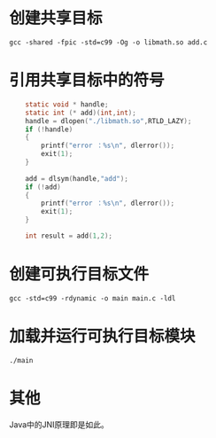 # 创建共享目标

```
gcc -shared -fpic -std=c99 -Og -o libmath.so add.c
```

# 引用共享目标中的符号

```c
    static void * handle;
    static int (* add)(int,int);
    handle = dlopen("./libmath.so",RTLD_LAZY);
    if (!handle)
    {
        printf("error ：%s\n", dlerror());
        exit(1);
    }
    
    add = dlsym(handle,"add");
    if (!add)
    {
        printf("error ：%s\n", dlerror());
        exit(1);
    }

    int result = add(1,2);
```

# 创建可执行目标文件

```
gcc -std=c99 -rdynamic -o main main.c -ldl
```

# 加载并运行可执行目标模块

```
./main
```

# 其他

Java中的JNI原理即是如此。
